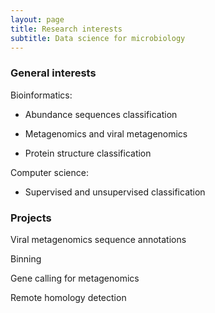 ```yaml
---
layout: page
title: Research interests
subtitle: Data science for microbiology
---
```


### General interests

Bioinformatics:

 - Abundance sequences classification

 - Metagenomics and viral metagenomics

 - Protein structure classification

Computer science:

 - Supervised and unsupervised classification

### Projects

Viral metagenomics sequence annotations

Binning

Gene calling for metagenomics

Remote homology detection





